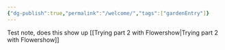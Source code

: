 ```yaml
---
{"dg-publish":true,"permalink":"/welcome/","tags":["gardenEntry"]}
---
```


Test note, does this show up
[[Trying part 2 with Flowershow\|Trying part 2 with Flowershow]]
